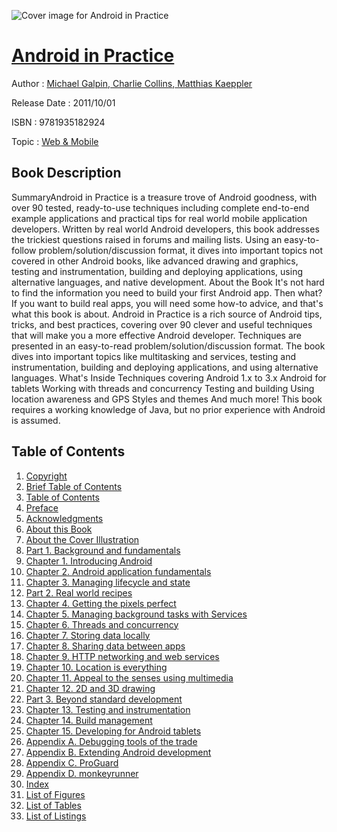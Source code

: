 ![Cover image for Android in Practice](https://imgdetail.ebookreading.net/cover/cover/web_mobile/EB9781935182924.jpg)

[Android in Practice](https://ebookreading.net/view/book/Android+in+Practice-EB9781935182924_1.html "Android in Practice")
====================================================================================================================

Author : [Michael Galpin](https://ebookreading.net/search/author/Michael+Galpin),[ Charlie Collins](https://ebookreading.net/search/author/+Charlie+Collins),[ Matthias Kaeppler](https://ebookreading.net/search/author/+Matthias+Kaeppler)

Release Date : 2011/10/01

ISBN : 9781935182924

Topic : [Web & Mobile](https://ebookreading.net/search/category/web-mobile)

Book Description
-----------------

SummaryAndroid in Practice is a treasure trove of Android goodness, with over 90 tested, ready-to-use techniques including complete end-to-end example applications and practical tips for real world mobile application developers. Written by real world Android developers, this book addresses the trickiest questions raised in forums and mailing lists. Using an easy-to-follow problem/solution/discussion format, it dives into important topics not covered in other Android books, like advanced drawing and graphics, testing and instrumentation, building and deploying applications, using alternative languages, and native development. About the Book It's not hard to find the information you need to build your first Android app. Then what? If you want to build real apps, you will need some how-to advice, and that's what this book is about. Android in Practice is a rich source of Android tips, tricks, and best practices, covering over 90 clever and useful techniques that will make you a more effective Android developer. Techniques are presented in an easy-to-read problem/solution/discussion format. The book dives into important topics like multitasking and services, testing and instrumentation, building and deploying applications, and using alternative languages.
What's Inside
Techniques covering Android 1.x to 3.x
Android for tablets
Working with threads and concurrency
Testing and building
Using location awareness and GPS
Styles and themes
And much more! This book requires a working knowledge of Java, but no prior experience with Android is assumed. 
              
Table of Contents
-----------------

1. [Copyright](https://ebookreading.net/view/book/Android+in+Practice-EB9781935182924_3.html)
1. [Brief Table of Contents](https://ebookreading.net/view/book/Android+in+Practice-EB9781935182924_4.html)
1. [Table of Contents](https://ebookreading.net/view/book/Android+in+Practice-EB9781935182924_5.html)
1. [Preface](https://ebookreading.net/view/book/Android+in+Practice-EB9781935182924_6.html)
1. [Acknowledgments](https://ebookreading.net/view/book/Android+in+Practice-EB9781935182924_7.html)
1. [About this Book](https://ebookreading.net/view/book/Android+in+Practice-EB9781935182924_8.html)
1. [About the Cover Illustration](https://ebookreading.net/view/book/Android+in+Practice-EB9781935182924_9.html)
1. [Part 1. Background and fundamentals](https://ebookreading.net/view/book/Android+in+Practice-EB9781935182924_10.html)
1. [Chapter 1. Introducing Android](https://ebookreading.net/view/book/Android+in+Practice-EB9781935182924_11.html)
1. [Chapter 2. Android application fundamentals](https://ebookreading.net/view/book/Android+in+Practice-EB9781935182924_12.html)
1. [Chapter 3. Managing lifecycle and state](https://ebookreading.net/view/book/Android+in+Practice-EB9781935182924_13.html)
1. [Part 2. Real world recipes](https://ebookreading.net/view/book/Android+in+Practice-EB9781935182924_14.html)
1. [Chapter 4. Getting the pixels perfect](https://ebookreading.net/view/book/Android+in+Practice-EB9781935182924_15.html)
1. [Chapter 5. Managing background tasks with Services](https://ebookreading.net/view/book/Android+in+Practice-EB9781935182924_16.html)
1. [Chapter 6. Threads and concurrency](https://ebookreading.net/view/book/Android+in+Practice-EB9781935182924_17.html)
1. [Chapter 7. Storing data locally](https://ebookreading.net/view/book/Android+in+Practice-EB9781935182924_18.html)
1. [Chapter 8. Sharing data between apps](https://ebookreading.net/view/book/Android+in+Practice-EB9781935182924_19.html)
1. [Chapter 9. HTTP networking and web services](https://ebookreading.net/view/book/Android+in+Practice-EB9781935182924_20.html)
1. [Chapter 10. Location is everything](https://ebookreading.net/view/book/Android+in+Practice-EB9781935182924_21.html)
1. [Chapter 11. Appeal to the senses using multimedia](https://ebookreading.net/view/book/Android+in+Practice-EB9781935182924_22.html)
1. [Chapter 12. 2D and 3D drawing](https://ebookreading.net/view/book/Android+in+Practice-EB9781935182924_23.html)
1. [Part 3. Beyond standard development](https://ebookreading.net/view/book/Android+in+Practice-EB9781935182924_24.html)
1. [Chapter 13. Testing and instrumentation](https://ebookreading.net/view/book/Android+in+Practice-EB9781935182924_25.html)
1. [Chapter 14. Build management](https://ebookreading.net/view/book/Android+in+Practice-EB9781935182924_26.html)
1. [Chapter 15. Developing for Android tablets](https://ebookreading.net/view/book/Android+in+Practice-EB9781935182924_27.html)
1. [Appendix A. Debugging tools of the trade](https://ebookreading.net/view/book/Android+in+Practice-EB9781935182924_28.html)
1. [Appendix B. Extending Android development](https://ebookreading.net/view/book/Android+in+Practice-EB9781935182924_29.html)
1. [Appendix C. ProGuard](https://ebookreading.net/view/book/Android+in+Practice-EB9781935182924_30.html)
1. [Appendix D. monkeyrunner](https://ebookreading.net/view/book/Android+in+Practice-EB9781935182924_31.html)
1. [Index](https://ebookreading.net/view/book/Android+in+Practice-EB9781935182924_32.html)
1. [List of Figures](https://ebookreading.net/view/book/Android+in+Practice-EB9781935182924_33.html)
1. [List of Tables](https://ebookreading.net/view/book/Android+in+Practice-EB9781935182924_34.html)
1. [List of Listings](https://ebookreading.net/view/book/Android+in+Practice-EB9781935182924_35.html)
